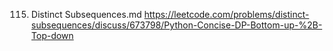 115. Distinct Subsequences.md
	https://leetcode.com/problems/distinct-subsequences/discuss/673798/Python-Concise-DP-Bottom-up-%2B-Top-down

